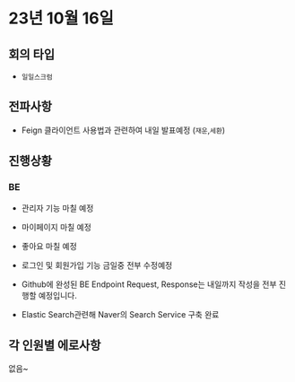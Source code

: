 # 23년 10월 16일

## 회의 타입

- `일일스크럼`

## 전파사항

- Feign 클라이언트 사용법과 관련하여 내일 발표예정 (`재운`,`세환`)

## 진행상황

### BE

- 관리자 기능 마칠 예정
- 마이페이지 마칠 예정
- 좋아요 마칠 예정
- 로그인 및 회원가입 기능 금일중 전부 수정예정
- Github에 완성된 BE Endpoint Request, Response는 내일까지 작성을 전부 진행할 예정입니다.

- Elastic Search관련해 Naver의 Search Service 구축 완료

## 각 인원별 에로사항

없음~
